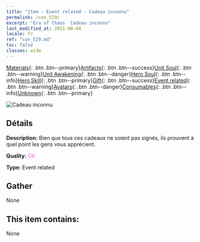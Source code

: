 ```yaml
---
title: "Item - Event related - Cadeau inconnu"
permalink: /con_529/
excerpt: "Era of Chaos  Cadeau inconnu"
last_modified_at: 2021-08-04
locale: fr
ref: "con_529.md"
toc: false
classes: wide
---
```

 [Materials](/ItemsFR/){: .btn .btn--primary}[Artifacts](/ItemsFR/Artifacts/){: .btn .btn--success}[Unit Soul](/ItemsFR/UnitSoul/){: .btn .btn--warning}[Unit Awakening](/ItemsFR/UnitAwakening/){: .btn .btn--danger}[Hero Soul](/ItemsFR/HeroSoul/){: .btn .btn--info}[Hero Skill](/ItemsFR/HeroSkill/){: .btn .btn--primary}[Gift](/ItemsFR/Gift/){: .btn .btn--success}[Event related](/ItemsFR/Events/){: .btn .btn--warning}[Avatars](/ItemsFR/Avatars/){: .btn .btn--danger}[Consumables](/ItemsFR/Consumables/){: .btn .btn--info}[Unknown](/ItemsFR/Unknown/){: .btn .btn--primary}

 ![Cadeau inconnu](/images/t/i_10015.png)

## Détails
 **Description:** Bien que tous ces cadeaux ne soient pas signés, ils prouvent à quel point les gens vous apprécient.

 **Quality:** <span style="color: #DA70D6">OK</span>

 **Type:** Event related

## Gather

  None

## This item contains:

  None

